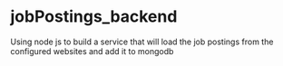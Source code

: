 # jobPostings_backend
 Using node js to build a service that will load the job postings from the configured websites and add it to mongodb
